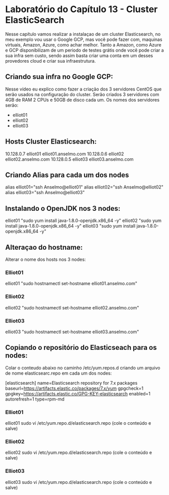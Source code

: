 # Laboratório do Capítulo 13 - Cluster ElasticSearch
Nesse capítulo vamos realizar a instalaçao de um cluster Elasticsearch, no meu exemplo vou usar o Google GCP, mas você pode fazer com, maquinas virtuais, Amazon, Azure, como achar melhor.
Tanto a Amazon, como Azure e GCP disponibilizam de um periodo de testes grátis onde você pode criar a sua infra sem custo, sendo assim basta criar uma conta em um desses provedores cloud e criar sua infraestrutura.

## Criando sua infra no Google GCP:
Nesse vídeo eu explico como fazer a criação dos 3 servidores CentOS que serão usados na configuração do cluster. Serão criados 3 servidores com 4GB de RAM 2 CPUs e 50GB de disco cada um.
Os nomes dos servidores serão:
- elliot01
- elliot02
- elliot03

## Hosts Cluster Elasticsearch:
10.128.0.7      elliot01    elliot01.anselmo.com
10.128.0.6      elliot02    elliot02.anselmo.com
10.128.0.5      elliot03    elliot03.anselmo.com

## Criando Alias para cada um dos nodes
alias elliot01="ssh Anselmo@elliot01"
alias elliot02="ssh Anselmo@elliot02"
alias elliot03="ssh Anselmo@elliot03"

## Instalando o OpenJDK nos 3 nodes:
elliot01 "sudo yum install java-1.8.0-openjdk.x86_64 -y"
elliot02 "sudo yum install java-1.8.0-openjdk.x86_64 -y"
elliot03 "sudo yum install java-1.8.0-openjdk.x86_64 -y"

## Alteraçao do hostname:
Alterar o nome dos hosts nos 3 nodes:

### Elliot01
elliot01 "sudo hostnamectl set-hostname elliot01.anselmo.com"

### Elliot02
elliot02 "sudo hostnamectl set-hostname elliot02.anselmo.com"

### Elliot03
elliot03 "sudo hostnamectl set-hostname elliot03.anselmo.com"

## Copiando o repositório do Elasticseach para os nodes:
Colar o conteudo abaixo no caminho /etc/yum.repos.d criando um arquivo de nome elasticsearc.repo em cada um dos nodes:

[elasticsearch]
name=Elasticsearch repository for 7.x packages
baseurl=https://artifacts.elastic.co/packages/7.x/yum
gpgcheck=1
gpgkey=https://artifacts.elastic.co/GPG-KEY-elasticsearch
enabled=1
autorefresh=1
type=rpm-md

### Elliot01
elliot01 sudo vi /etc/yum.repo.d/elasticsearch.repo
(cole o conteúdo e salve)

### Elliot02
elliot02 sudo vi /etc/yum.repo.d/elasticsearch.repo
(cole o conteúdo e salve)

### Elliot03
elliot03 sudo vi /etc/yum.repo.d/elasticsearch.repo
(cole o conteúdo e salve)
